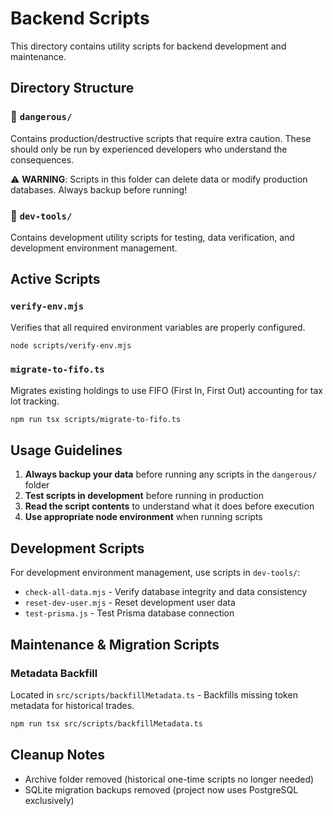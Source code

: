 # Backend Scripts

This directory contains utility scripts for backend development and maintenance.

## Directory Structure

### 📁 `dangerous/` 
Contains production/destructive scripts that require extra caution. These should only be run by experienced developers who understand the consequences.

⚠️ **WARNING**: Scripts in this folder can delete data or modify production databases. Always backup before running!

### 📁 `dev-tools/`
Contains development utility scripts for testing, data verification, and development environment management.

## Active Scripts

### `verify-env.mjs`
Verifies that all required environment variables are properly configured.

```bash
node scripts/verify-env.mjs
```

### `migrate-to-fifo.ts`
Migrates existing holdings to use FIFO (First In, First Out) accounting for tax lot tracking.

```bash
npm run tsx scripts/migrate-to-fifo.ts
```

## Usage Guidelines

1. **Always backup your data** before running any scripts in the `dangerous/` folder
2. **Test scripts in development** before running in production
3. **Read the script contents** to understand what it does before execution
4. **Use appropriate node environment** when running scripts

## Development Scripts

For development environment management, use scripts in `dev-tools/`:
- `check-all-data.mjs` - Verify database integrity and data consistency
- `reset-dev-user.mjs` - Reset development user data
- `test-prisma.js` - Test Prisma database connection

## Maintenance & Migration Scripts

### Metadata Backfill
Located in `src/scripts/backfillMetadata.ts` - Backfills missing token metadata for historical trades.

```bash
npm run tsx src/scripts/backfillMetadata.ts
```

## Cleanup Notes

- Archive folder removed (historical one-time scripts no longer needed)
- SQLite migration backups removed (project now uses PostgreSQL exclusively)
